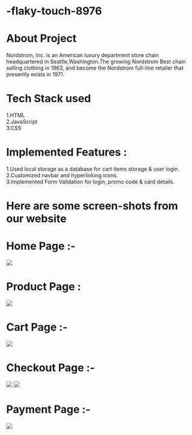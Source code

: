 # -flaky-touch-8976
<h1>About Project</h1>
Nordstrom, Inc. is an American luxury department store chain headquartered in Seattle,Washington.The growing Nordstrom Best chain selling clothing in 1963, and become the Nordstrom full-line retailer that presently exists in 1971.
<h1>Tech Stack used</h1>
1.HTML</br>
2.JavaScript</br>
3.CSS</br>
<h1>Implemented Features :</h1>
1.Used local storage as a database for cart items storage & user login.</br>
2.Customized navbar and hyperlinking icons.</br>
3.Implemented Form Validation for login, promo code & card details.</br>
<h1>Here are some screen-shots from our website</h1>
<h1>Home Page :-</h1>
<img src="https://user-images.githubusercontent.com/101392875/212726302-1f41262d-4b3c-4919-99c7-a3a9c4467bca.png"/>
<h1>Product Page :</h1>
<img src="https://user-images.githubusercontent.com/101392875/212728210-3c940e70-30d8-434f-bb6d-3336e7637fde.png"/>
<h1>Cart Page :-</h1>
<img src="https://user-images.githubusercontent.com/101392875/212731729-b30ead41-b68f-4207-920b-8380d0a1abdf.png"/>
<h1>Checkout Page :-</h1>
<img src="https://user-images.githubusercontent.com/101392875/212732085-9c634096-17ef-4644-8b5d-82b632cfd6b5.png"/>
<img src="https://user-images.githubusercontent.com/101392875/212732307-cc8e910f-e8f0-4b77-90f6-eadf7efa8eaf.png"/>


<h1>Payment Page :-</h1>
<img src="https://user-images.githubusercontent.com/101392875/212728705-45654a43-a087-499a-9595-2d10ddfcdf80.png"/>


